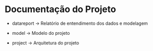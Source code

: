 # Documentação do Projeto

* datareport -> Relatório de entendimento dos dados e modelagem

* model -> Modelo do projeto

* project -> Arquitetura do projeto
